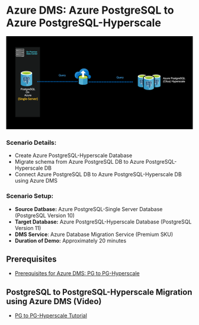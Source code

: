 # Azure DMS: Azure PostgreSQL to Azure PostgreSQL-Hyperscale

![Architecture](/Images/pgToPgHyperArchitecture.png)

### **Scenario Details:**
* Create Azure PostgreSQL-Hyperscale Database
* Migrate schema from Azure PostgreSQL DB to Azure PostgreSQL-Hyperscale DB
* Connect Azure PostgreSQL DB to Azure PostgreSQL-Hyperscale DB using Azure DMS

### **Scenario Setup:**
* **Source Datbase:** Azure PostgreSQL-Single Server Database (PostgreSQL Version 10)
* **Target Database:** Azure PostgreSQL-Hyperscale Database (PostgreSQL Version 11)
* **DMS Service**: Azure Database Migration Service (Premium SKU)
* **Duration of Demo:** Approximately 20 minutes


## Prerequisites
* [Prerequisites for Azure DMS: PG to PG-Hyperscale](https://github.com/alexanderpetraliac2c/azure-oracle-migration/blob/master/Tutorials/pgToPgHyperscale/Tutorials/Prerequisites.md)


## PostgreSQL to PostgreSQL-Hyperscale Migration using Azure DMS (Video)
* [PG to PG-Hyperscale Tutorial](https://github.com/alexanderpetraliac2c/azure-oracle-migration/blob/master/Tutorials/pgToPgHyperscale/Tutorials/pgToPgHyperscaleTutorial.md)
